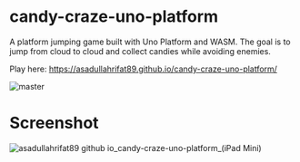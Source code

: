 # candy-craze-uno-platform
A platform jumping game built with Uno Platform and WASM. The goal is to jump from cloud to cloud and collect candies while avoiding enemies.

Play here: https://asadullahrifat89.github.io/candy-craze-uno-platform/

![master](https://github.com/asadullahrifat89/candy-craze-uno-platform/actions/workflows/main.yml/badge.svg)

# Screenshot
![asadullahrifat89 github io_candy-craze-uno-platform_(iPad Mini)](https://user-images.githubusercontent.com/25480176/201468793-01967bd8-a6ac-42cc-b6c8-f1ace94d794a.png)
